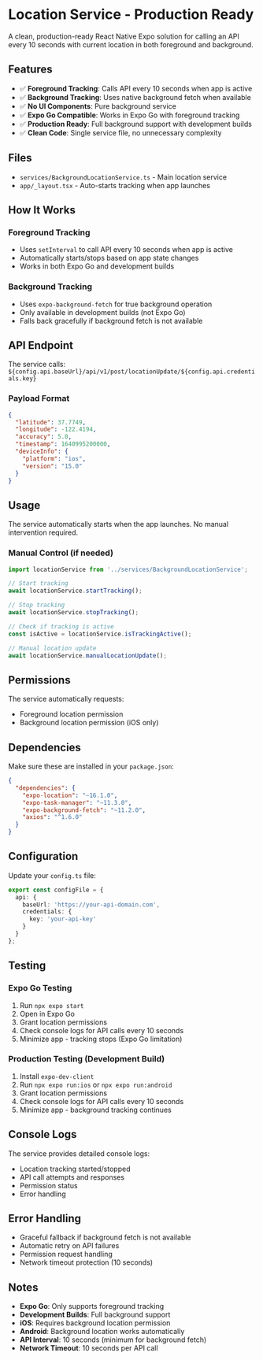 # Location Service - Production Ready

A clean, production-ready React Native Expo solution for calling an API every 10 seconds with current location in both foreground and background.

## Features

- ✅ **Foreground Tracking**: Calls API every 10 seconds when app is active
- ✅ **Background Tracking**: Uses native background fetch when available
- ✅ **No UI Components**: Pure background service
- ✅ **Expo Go Compatible**: Works in Expo Go with foreground tracking
- ✅ **Production Ready**: Full background support with development builds
- ✅ **Clean Code**: Single service file, no unnecessary complexity

## Files

- `services/BackgroundLocationService.ts` - Main location service
- `app/_layout.tsx` - Auto-starts tracking when app launches

## How It Works

### Foreground Tracking
- Uses `setInterval` to call API every 10 seconds when app is active
- Automatically starts/stops based on app state changes
- Works in both Expo Go and development builds

### Background Tracking
- Uses `expo-background-fetch` for true background operation
- Only available in development builds (not Expo Go)
- Falls back gracefully if background fetch is not available

## API Endpoint

The service calls: `${config.api.baseUrl}/api/v1/post/locationUpdate/${config.api.credentials.key}`

### Payload Format
```json
{
  "latitude": 37.7749,
  "longitude": -122.4194,
  "accuracy": 5.0,
  "timestamp": 1640995200000,
  "deviceInfo": {
    "platform": "ios",
    "version": "15.0"
  }
}
```

## Usage

The service automatically starts when the app launches. No manual intervention required.

### Manual Control (if needed)

```typescript
import locationService from '../services/BackgroundLocationService';

// Start tracking
await locationService.startTracking();

// Stop tracking
await locationService.stopTracking();

// Check if tracking is active
const isActive = locationService.isTrackingActive();

// Manual location update
await locationService.manualLocationUpdate();
```

## Permissions

The service automatically requests:
- Foreground location permission
- Background location permission (iOS only)

## Dependencies

Make sure these are installed in your `package.json`:

```json
{
  "dependencies": {
    "expo-location": "~16.1.0",
    "expo-task-manager": "~11.3.0",
    "expo-background-fetch": "~11.2.0",
    "axios": "^1.6.0"
  }
}
```

## Configuration

Update your `config.ts` file:

```typescript
export const configFile = {
  api: {
    baseUrl: 'https://your-api-domain.com',
    credentials: {
      key: 'your-api-key'
    }
  }
};
```

## Testing

### Expo Go Testing
1. Run `npx expo start`
2. Open in Expo Go
3. Grant location permissions
4. Check console logs for API calls every 10 seconds
5. Minimize app - tracking stops (Expo Go limitation)

### Production Testing (Development Build)
1. Install `expo-dev-client`
2. Run `npx expo run:ios` or `npx expo run:android`
3. Grant location permissions
4. Check console logs for API calls every 10 seconds
5. Minimize app - background tracking continues

## Console Logs

The service provides detailed console logs:
- Location tracking started/stopped
- API call attempts and responses
- Permission status
- Error handling

## Error Handling

- Graceful fallback if background fetch is not available
- Automatic retry on API failures
- Permission request handling
- Network timeout protection (10 seconds)

## Notes

- **Expo Go**: Only supports foreground tracking
- **Development Builds**: Full background support
- **iOS**: Requires background location permission
- **Android**: Background location works automatically
- **API Interval**: 10 seconds (minimum for background fetch)
- **Network Timeout**: 10 seconds per API call 